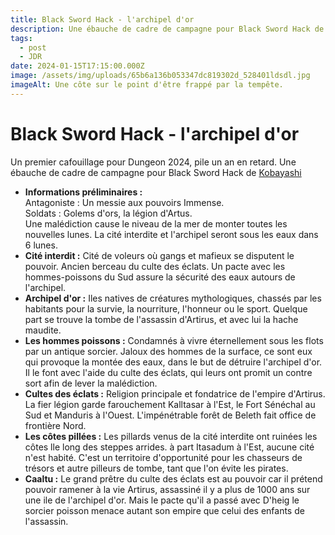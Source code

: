 ```yaml
---
title: Black Sword Hack - l'archipel d'or
description: Une ébauche de cadre de campagne pour Black Sword Hack de Kobayashi.
tags:
  - post
  - JDR
date: 2024-01-15T17:15:00.000Z
image: /assets/img/uploads/65b6a136b053347dc819302d_528401ldsdl.jpg
imageAlt: Une côte sur le point d'être frappé par la tempête.
---
```

# Black Sword Hack - l'archipel d'or

Un premier cafouillage pour Dungeon 2024, pile un an en retard. Une ébauche de cadre de campagne pour Black Sword Hack de <a href="https://livresdelours.blogspot.com/" target="_blank">Kobayashi</a>

* **Informations préliminaires :**\
  Antagoniste : Un messie aux pouvoirs Immense.\
  Soldats : Golems d'ors, la légion d'Artus. \
  Une malédiction cause le niveau de la mer de monter toutes les nouvelles lunes. La cité interdite et l'archipel seront sous les eaux dans 6 lunes. ‍
* **Cité interdit :** Cité de voleurs où gangs et mafieux se disputent le pouvoir. Ancien berceau du culte des éclats. Un pacte avec les hommes-poissons du Sud assure la sécurité des eaux autours de l'archipel.‍
* **Archipel d'or :** Iles natives de créatures mythologiques, chassés par les habitants pour la survie, la nourriture, l'honneur ou le sport. Quelque part se trouve la tombe de l'assassin d'Artirus, et avec lui la hache maudite. ‍
* **Les hommes poissons :** Condamnés à vivre éternellement sous les flots par un antique sorcier. Jaloux des hommes de la surface, ce sont eux qui provoque la montée des eaux, dans le but de détruire l'archipel d'or. Il le font avec l'aide du culte des éclats, qui leurs ont promit un contre sort afin de lever la malédiction.‍
* **Cultes des éclats :** Religion principale et fondatrice de l'empire d'Artirus. La fier légion garde farouchement Kalltasar à l'Est, le Fort Sénéchal au Sud et Manduris à l'Ouest. L'impénétrable forêt de Beleth fait office de frontière Nord.‍
* **Les côtes pillées :** Les pillards venus de la cité interdite ont ruinées les côtes lle long des steppes arrides. à part Itasadum à l'Est, aucune cité n'est habité. C'est un territoire d'opportunité pour les chasseurs de trésors et autre pilleurs de tombe, tant que l'on évite les pirates.‍ 
* **Caaltu :** Le grand prêtre du culte des éclats est au pouvoir car il prétend pouvoir ramener à la vie Artirus, assassiné il y a plus de 1000 ans sur une ile de l'archipel d'or. Mais le pacte qu'il a passé avec D'heig le sorcier poisson menace autant son empire que celui des enfants de l'assassin.
